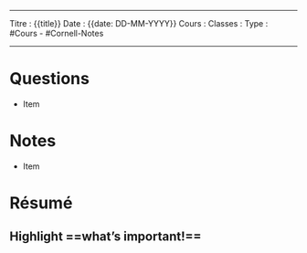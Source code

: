 -------
Titre : {{title}}
Date : {{date: DD-MM-YYYY}}
Cours :
Classes :
Type : #Cours - #Cornell-Notes
------ ---

# Questions
- Item

# Notes
- Item

# Résumé
Highlight ==what’s important!==
-